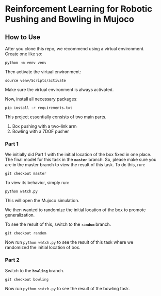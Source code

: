 # Reinforcement Learning for Robotic Pushing and Bowling in Mujoco

## How to Use

After you clone this repo, we recommend using a virtual environment. Create one like so:

```
python -m venv venv
```

Then activate the virtual environment:

```
source venv/Scripts/activate
```

Make sure the virtual environment is always activated.

Now, install all necessary packages:

```
pip install -r requirements.txt
```

This project essentially consists of two main parts. 

1. Box pushing with a two-link arm
2. Bowling with a 7DOF pusher

### Part 1

We initially did Part 1 with the initial location of the box fixed in one place. The final model for this task in the **`master`** branch. So, please make sure you are in the master branch to view the result of this task. To do this, run:

```
git checkout master
```

To view its behavior, simply run:

```
python watch.py
```

This will open the Mujoco simulation.

We then wanted to randomize the initial location of the box to promote generalization.

To see the result of this, switch to the **`random`** branch.

```
git checkout random
```

Now run `python watch.py` to see the result of this task where we randomized the initial location of box.

### Part 2

Switch to the **`bowling`** branch.

```
git checkout bowling
```

Now run `python watch.py` to see the result of the bowling task.